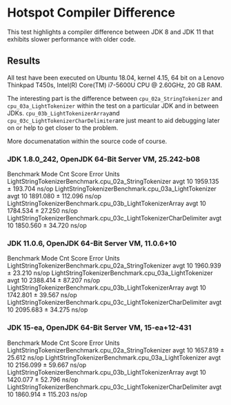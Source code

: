 # Hotspot Compiler Difference
This test highlights a compiler difference between JDK 8 and JDK 11 that exhibits slower performance with older code.

## Results

All test have been executed on Ubuntu 18.04, kernel 4.15, 64 bit on a Lenovo Thinkpad T450s, Intel(R) Core(TM) i7-5600U CPU @ 2.60GHz, 20 GB RAM.

The interesting part is the difference between `cpu_02a_StringTokenizer` and `cpu_03a_LightTokenizer` within the test on a particular JDK and in between JDKs. `cpu_03b_LightTokenizerArray`and `cpu_03c_LightTokenizerCharDelimiter`are just meant to aid debugging later on or help to get closer to the problem.

More documenatation within the source code of course.

### JDK 1.8.0_242, OpenJDK 64-Bit Server VM, 25.242-b08
Benchmark                                                          Mode  Cnt     Score     Error  Units
LightStringTokenizerBenchmark.cpu_02a_StringTokenizer              avgt   10  1959.135 ± 193.704  ns/op
LightStringTokenizerBenchmark.cpu_03a_LightTokenizer               avgt   10  1891.080 ± 112.096  ns/op
LightStringTokenizerBenchmark.cpu_03b_LightTokenizerArray          avgt   10  1784.534 ±  27.250  ns/op
LightStringTokenizerBenchmark.cpu_03c_LightTokenizerCharDelimiter  avgt   10  1850.560 ±  34.720  ns/op

### JDK 11.0.6, OpenJDK 64-Bit Server VM, 11.0.6+10
Benchmark                                                          Mode  Cnt     Score    Error  Units
LightStringTokenizerBenchmark.cpu_02a_StringTokenizer              avgt   10  1960.939 ± 23.210  ns/op
LightStringTokenizerBenchmark.cpu_03a_LightTokenizer               avgt   10  2388.414 ± 87.207  ns/op
LightStringTokenizerBenchmark.cpu_03b_LightTokenizerArray          avgt   10  1742.801 ± 39.567  ns/op
LightStringTokenizerBenchmark.cpu_03c_LightTokenizerCharDelimiter  avgt   10  2095.683 ± 34.275  ns/op

### JDK 15-ea, OpenJDK 64-Bit Server VM, 15-ea+12-431
Benchmark                                                          Mode  Cnt     Score     Error  Units
LightStringTokenizerBenchmark.cpu_02a_StringTokenizer              avgt   10  1657.819 ±  25.612  ns/op
LightStringTokenizerBenchmark.cpu_03a_LightTokenizer               avgt   10  2156.099 ±  59.667  ns/op
LightStringTokenizerBenchmark.cpu_03b_LightTokenizerArray          avgt   10  1420.077 ±  52.796  ns/op
LightStringTokenizerBenchmark.cpu_03c_LightTokenizerCharDelimiter  avgt   10  1860.914 ± 115.203  ns/op
